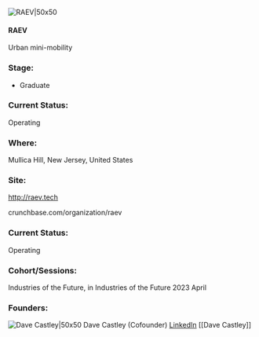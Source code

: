 

![RAEV|50x50](https://res.cloudinary.com/crunchbase-production/image/upload/u0xjiwmi1jyktezwyl2b)

#### RAEV
Urban mini-mobility

### Stage: 
 - Graduate 

### Current Status: 
Operating

### Where:
Mullica Hill, New Jersey, United States

### Site:
http://raev.tech



crunchbase.com/organization/raev

### Current Status: 
Operating

### Cohort/Sessions: 
Industries of the Future, in Industries of the Future 2023 April

### Founders: 

![Dave Castley|50x50]() Dave Castley (Cofounder) [LinkedIn](https://linkedin.com/in/david-castley-6242a8157) [[Dave Castley]]


